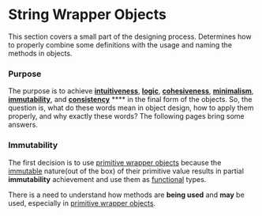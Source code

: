 # String Wrapper Objects

This section covers a small part of the designing process. Determines how to properly combine some definitions with the usage and naming the methods in objects.

### Purpose

The purpose is to achieve [**intuitiveness**](../../definitions/intuitiveness-noun.md), [**logic**](../../definitions/logic-noun.md), [**cohesiveness**](../../definitions/cohesiveness-noun.md), [**minimalism**](../../definitions/minimalism-noun.md), [**immutability**](../../definitions/immutable-adjective.md), and [**consistency**](../../definitions/consistency-noun.md) **** in the final form of the objects. So, the question is, what do these words mean in object design, how to apply them properly, and why exactly these words? The following pages bring some answers.

### Immutability

The first decision is to use [primitive wrapper objects](https://developer.mozilla.org/en-US/docs/Glossary/Primitive#primitive\_wrapper\_objects\_in\_javascript) because the [immutable](../../definitions/immutable-adjective.md) nature(out of the box) of their primitive value results in partial **immutability** achievement and use them as [functional](../../definitions/functional-adjective.md) types.

There is a need to understand how methods are **being used** and **may** be used, especially in [primitive wrapper objects](https://developer.mozilla.org/en-US/docs/Glossary/Primitive#primitive\_wrapper\_objects\_in\_javascript).&#x20;
